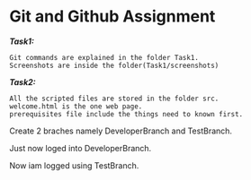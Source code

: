 # Git and Github Assignment

***Task1:***
```
Git commands are explained in the folder Task1.
Screenshots are inside the folder(Task1/screenshots)
```

***Task2:***
```
All the scripted files are stored in the folder src.
welcome.html is the one web page.
prerequisites file include the things need to known first.
```

Create 2 braches namely DeveloperBranch and TestBranch.

Just now loged into DeveloperBranch.

Now iam logged using TestBranch.

